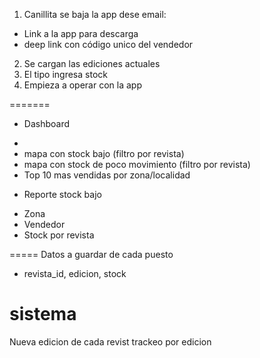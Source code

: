 1. Canillita se baja la app dese email:
 - Link a la app para descarga
 - deep link con código unico del vendedor
2. Se cargan las ediciones actuales
3. El tipo ingresa stock
4. Empieza a operar con la app


=======


* Dashboard
 - 
 - mapa con stock bajo (filtro por revista)
 - mapa con stock de poco movimiento (filtro por revista)
 - Top 10 mas vendidas por zona/localidad

* Reporte stock bajo
 - Zona
 - Vendedor
 - Stock por revista


=====
Datos a guardar de cada puesto

- revista_id, edicion, stock


# sistema
Nueva edicion de cada revist
trackeo por edicion

